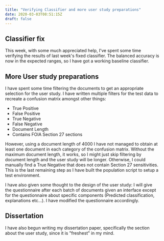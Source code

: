 ```yaml
---
title: "Verifying Classifier and more user study preparations"
date: 2020-03-03T08:51:15Z
draft: false
---
```


## Classifier fix

This week, with some much appreciated help, I've spent some time verifying the results of last week's fixed classifier. The balanced accuracy is now in the expected ranges, so I have got a working baseline classifier.

## More User study preparations

I have spent some time filtering the documents to get an appropriate selection for the user study. I have written multiple filters for the test data to recreate a confusion matrix amongst other things:

- True Positive
- False Positive
- True Negative
- False Negative
- Document Length
- Contains FOIA Section 27 sections

However, using a document length of 4000 I have not managed to obtain at least one document in each category of the confusion matrix. Without the maximum document length, it works, so I might just skip filtering by document length and the user study will be longer. Otherwise, I could manually find a True Negative that does not contain Section 27 sensitivities. This is the last remaining step as I have built the population script to setup a test environment.

I have also given some thought to the design of the user study: I will give the questionnaire after each batch of documents given an interface except for the questionnaire about specific components (Predicted classification, explanations etc...). I
have modified the questionnaire accordingly.

## Dissertation

I have also begun writing my dissertation paper, specifically the section about the user study, since it is "freshest" in my mind.

